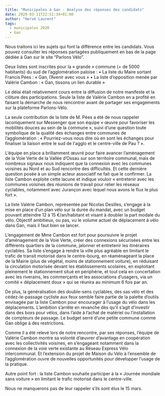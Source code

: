 ```yaml
---
title: "Municipales à Gan - Analyse des réponses des candidats"
date: 2020-03-11T22:51:34+01:00
author: "Hervé Laurent"
tags:
  - municipales 2020
  - Gan
---
```


Nous traitons ici les sujets qui font la différence entre les candidats. Vous pouvez consulter les réponses partagées publiquement en bas de la page dédiée à Gan sur le site “Parlons Vélo”.

Deux listes sont inscrites pour la « grande » commune (+ de 5000 habitants) du sud de l’agglomération paloise :
    • La liste du Maire sortant Francis Pées : « Gan, l’Avenir avec vous »
    • La liste d’opposition menée par Valérie Cambon : « Gan, tissons un lien durable »

Le délai était relativement cours entre la diffusion de notre manifeste et la clôture des participations. Seule la liste de Valérie Cambon en a profité en faisant la démarche de nous rencontrer avant de partager ses engagements sur la plateforme Parlons-Vélo.

La seule contribution de la liste de M. Pées a été de nous rappeler laconiquement sur Messenger que son équipe « œuvre pour favoriser les mobilités douces au sein de la commune », suivi d’une question toute symbolique de la qualité des échanges entre communes de l’agglomération : « Pourriez-vous nous dire où en sont les échanges pour finaliser la liaison entre le sud de l'agglo et le centre-ville de Pau ? ». 

L’équipe en place a brillamment œuvré pour faire avancer l’aménagement de la Voie Verte de la Vallée d’Ossau sur son territoire communal, mais de nombreux signaux nous indiquent que la connexion avec les communes voisines au Nord et au Sud rencontre des difficultés. Et cette dernière question posée à un simple acteur associatif ne fait que le confirmer. La liste Cambon exploite cette lacune et indique vouloir « entretenir avec les communes voisines des réunions de travail pour relier les réseaux cyclables, notamment avec Jurançon avec lequel nous avons le flux le plus fort ».


La liste Valérie Cambon, représentée par Nicolas Desilles, s’engage à la mise en place d’un plan vélo sur la durée du mandat, avec un budget pouvant atteindre 12 à 15 €/an/habitant et visant à doubler la part modale du vélo. Objectif ambitieux, ou pas, vu le volume actuel de déplacement à vélo dans Gan, mais il faut bien se lancer.

L’engagement de Mme Cambon est fort pour poursuivre le projet d’aménagement de la Voie Verte, créer des connexions sécurisées entre les différents quartiers de la commune, jalonner et entretenir les itinéraires cyclables. Sa liste s’engage à rendre la ville plus agréable en limitant le trafic de transit motorisé dans le centre-bourg, en réaménageant la place de la Mairie (plus de végétal, moins de stationnement voiture), en réduisant la circulation motorisée devant les établissements scolaires, en exploitant pleinement le stationnement situé en périphérie, et tout cela en concertation avec les riverains, les commerçants et les associations d’usagers, via un comité « déplacement doux » qui se réunira au minimum 6 fois par an.

De plus, la généralisation des double-sens cyclables, des sas vélo et des cédez-le-passage cycliste aux feux semble faire partie de la palette d’outils envisagée par la liste Cambon pour encourager à l’usage du vélo dans les déplacements. L’ambition s’arrête en revanche dès qu’il s’agit d’investir dans des boxs pour vélos, dans l’aide à l’achat de matériel ou l’installation de compteurs de passage. Le budget serré d’une petite commune comme Gan oblige à des restrictions.

Comme il a été relevé lors de notre rencontre, par ses réponses, l’équipe de Valérie Cambon montre sa volonté d’œuvrer d’avantage en coopération avec les collectivités voisines, en s’engageant notamment dans la connexion de la voie verte existante au Réseau Express Vélo intercommunal. Et l’extension du projet de Maison du Vélo à l’ensemble de l’agglomération ouvre de nouvelles opportunités pour développer l’usage de la pratique.

Autre point fort : la liste Cambon souhaite participer à la « Journée mondiale sans voiture » en limitant le trafic motorisé dans le centre-ville.

Nous ne manquerons pas de leur rappeler s’ils sont élus le 15 mars.